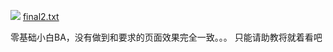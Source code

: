 
![](https://s3.cn-north-1.amazonaws.com.cn/tws-upload/images/1551186296622-42421fdc-7857-4c7e-a812-5f6854841d18.png)
[final2.txt](https://s3.cn-north-1.amazonaws.com.cn/tws-upload/images/1551186513000-fe971a1f-5490-446f-8656-ee01e249e711.txt)


零基础小白BA，没有做到和要求的页面效果完全一致。。。
只能请助教将就着看吧



